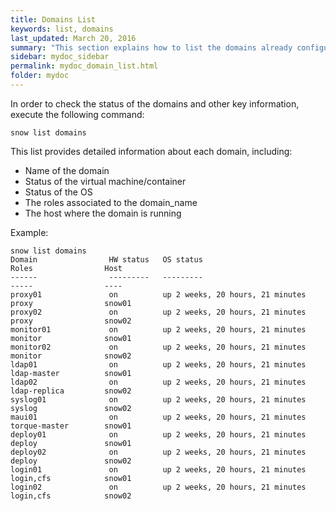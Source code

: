 ```yaml
---
title: Domains List
keywords: list, domains
last_updated: March 20, 2016
summary: "This section explains how to list the domains already configured in sNow!"
sidebar: mydoc_sidebar
permalink: mydoc_domain_list.html
folder: mydoc
---
```

In order to check the status of the domains and other key information, execute the following command:
```
snow list domains
```
This list provides detailed information about each domain, including:
* Name of the domain
* Status of the virtual machine/container
* Status of the OS
* The roles associated to the domain_name
* The host where the domain is running

Example:
```
snow list domains
Domain                HW status   OS status                                 Roles                Host
------                ---------   ---------                                 -----                ----
proxy01               on          up 2 weeks, 20 hours, 21 minutes          proxy                snow01
proxy02               on          up 2 weeks, 20 hours, 21 minutes          proxy                snow02
monitor01             on          up 2 weeks, 20 hours, 21 minutes          monitor              snow01
monitor02             on          up 2 weeks, 20 hours, 21 minutes          monitor              snow02
ldap01                on          up 2 weeks, 20 hours, 21 minutes          ldap-master          snow01
ldap02                on          up 2 weeks, 20 hours, 21 minutes          ldap-replica         snow02
syslog01              on          up 2 weeks, 20 hours, 21 minutes          syslog               snow02
maui01                on          up 2 weeks, 20 hours, 21 minutes          torque-master        snow01
deploy01              on          up 2 weeks, 20 hours, 21 minutes          deploy               snow01
deploy02              on          up 2 weeks, 20 hours, 21 minutes          deploy               snow02
login01               on          up 2 weeks, 20 hours, 21 minutes          login,cfs            snow01
login02               on          up 2 weeks, 20 hours, 21 minutes          login,cfs            snow02
```
